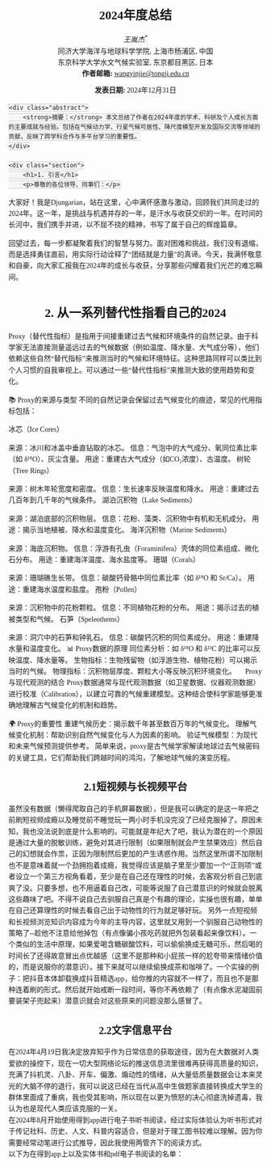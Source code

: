 <html lang="zh">
<head>
    <meta charset="UTF-8">
    <meta name="viewport" content="width=device-width, initial-scale=1.0">
    <title>2024年度总结</title>
    <style>
        body {
            font-family: serif;
            padding: 20px;
            line-height: 1.6;
        }
        h1, h2, h3 {
            text-align: center;
        }
        h1 {
            font-size: 24px;
            margin-top: 20px;
        }
        h2 {
            font-size: 20px;
            margin-top: 30px;
        }
        h3 {
            font-size: 18px;
            margin-top: 20px;
        }
        .author {
            text-align: center;
            font-style: italic;
        }
        .affiliation {
            text-align: center;
            font-size: 14px;
            margin-bottom: 10px;
        }
        .abstract {
            border: 1px solid #ccc;
            padding: 10px;
            margin: 20px 0;
            background-color: #f9f9f9;
        }
        .section {
            margin-top: 40px;
        }
        footer {
            margin-top: 50px;
            text-align: center;
            font-size: 12px;
            color: #777;
        }
        code {
            background-color: #f5f5f5;
            border: 1px solid #ccc;
            padding: 2px 4px;
            font-family: monospace;
        }
    </style>
</head>
<body>
    <h1>2024年度总结</h1>
    <div class="author">王胤杰<sup>*</sup></div>
    <div class="affiliation">
        同济大学海洋与地球科学学院, 上海市杨浦区, 中国<br>
        东京科学大学水文气候实验室, 东京都目黑区, 日本<br>
        <strong>作者邮箱:</strong> <a href="mailto:wangyinjie@tongji.edu.cn">wangyinjie@tongji.edu.cn </a>
            </div>
    <div class="affiliation"><strong>发表日期:</strong> 2024年12月31日</div>

    <div class="abstract">
        <strong>摘要：</strong> 本文总结了作者在2024年度的学术、科研及个人成长方面的主要成就与经验。包括在气候动力学、行星气候可居性、降尺度模型开发及国际交流等领域的贡献，反映了跨学科合作与多平台学习的重要性。
    </div>

    <div class="section">
        <h1>1. 引言</h1>
        <p>尊敬的各位领导、同事们：</p>

<p>大家好！我是Djungarian，站在这里，心中满怀感激与激动，回顾我们共同走过的2024年。这一年，是挑战与机遇并存的一年，是汗水与收获交织的一年。在时间的长河中，我们携手并进，以不屈不挠的精神，书写了属于自己的辉煌篇章。
</p>
<p>回望过去，每一步都凝聚着我们的智慧与努力。面对困难和挑战，我们没有退缩，而是选择勇往直前，用实际行动诠释了“团结就是力量”的真谛。今天，我满怀敬意和自豪，向大家汇报我在2024年的成长与收获，分享那些闪耀着我们光芒的难忘瞬间。
</p>
    </div>
    <div class="section">
    <h1>2. 从一系列替代性指看自己的2024</h1>
    Proxy（替代性指标）是指用于间接重建过去气候和环境条件的自然记录。由于科学家无法直接测量遥远过去的气候数据（例如温度、降水量、大气成分等），他们依赖这些自然“替代指标”来推测当时的气候和环境特征。这种思路同样可以类比到个人习惯的自我审视上。可以通过一些“替代性指标”来推测大致的使用趋势和变化。

📚 Proxy的来源与类型
不同的自然记录会保留过去气候变化的痕迹，常见的代用指标包括：

冰芯（Ice Cores）

来源：冰川和冰盖中垂直钻取的冰芯。
信息：气泡中的大气成分、氧同位素比率（如 δ¹⁸O）、灰尘含量。
用途：重建古大气成分（如CO₂浓度）、古温度。
树轮（Tree Rings）

来源：树木年轮宽度和密度。
信息：生长速率反映温度和降水。
用途：重建过去几百年到几千年的气候条件。
湖泊沉积物（Lake Sediments）

来源：湖泊底部的沉积物层。
信息：花粉、藻类、沉积物中有机和无机成分。
用途：揭示当地植被、降水和温度变化。
海洋沉积物（Marine Sediments）

来源：海底沉积物。
信息：浮游有孔虫（Foraminifera）壳体的同位素组成、微化石分布。
用途：重建海洋温度、海水盐度等。
珊瑚（Corals）

来源：珊瑚礁生长带。
信息：碳酸钙骨骼中同位素比率（如 δ¹⁸O 和 Sr/Ca）。
用途：重建海水温度和盐度。
孢粉（Pollen）

来源：沉积物中的花粉颗粒。
信息：不同植物花粉的分布。
用途：揭示过去的植被类型和气候。
石笋（Speleothems）

来源：洞穴中的石笋和钟乳石。
信息：碳酸钙沉积的同位素成分。
用途：重建降水量和温度变化。
📊 Proxy数据的原理
同位素分析：如 δ¹⁸O 和 δ¹³C 的比率可以反映温度、降水量等。
生物指标：生物残留物（如浮游生物、植物花粉）可以揭示当时的气候。
物理指标：沉积物层厚度、颗粒大小等反映沉积环境变化。
🧠 Proxy与现代观测的结合
Proxy数据通常与现代观测数据（如卫星数据、仪器观测数据）进行校准（Calibration），以建立可靠的气候重建模型。这种结合使科学家能够更准确地理解古气候变化的机制和趋势。

🌍 Proxy的重要性
重建气候历史：揭示数千年甚至数百万年的气候变化。
理解气候变化机制：帮助识别自然气候变化与人为因素的影响。
验证气候模型：为现代和未来气候预测提供参考。
简单来说，proxy是古气候学家解读地球过去气候密码的关键工具，它们帮助我们跨越时间的鸿沟，了解地球气候的演变历程。
        <h2>2.1短视频与长视频平台</h2>
        虽然没有数据（懒得爬取自己的手机屏幕数据），但是我可以确定的是这一年把之前刷短视频成瘾以及睡觉前不睡觉玩一两小时手机没完没了已经克服掉了。原因未知，我也没法说到底是什么影响的。可能就是年纪大了吧，我认为潜在的一个原因是通过大量的脱敏训练，避免对其进行限制（如果限制就会产生禁果效应）然后自己的幻想就会作祟，正因为限制然后更加的产生诱惑作用。当然这里所谓不加限制也不是意味着就一个劲拥抱着成瘾，我觉得应该是脑子里至少要加一个“正则项”或者设立一个第三方视角看着，至少是在自己还在理性的时候，去客观分析自己到底爽了没。只要多想，也不用逼着自己改，可能等说服了自己潜意识的时候就会脱离这些趣味了吧。不得不说自己去驯服自己真是个有趣的理论，实操也很有趣，单单在自己还算理性的时候去看自己出于动物性的行为就足够好玩。
        另外一点短视频和长视频浏览知识内容成为今年的主导内容，这里就又用到一个驯服自己动物性的策略了--趁他不注意给他掉包（有点像骗小孩吃药就把外包装看起来像饮料）。一个类似的生活中原理，如果爱喝含糖碳酸饮料，可以偷偷换成无糖可乐，然后喝的时间长了还得故意冒出点优越感（这里不是那种和小屁孩一样的尬夸带来情绪价值的，而是说服你的潜意识）。接下来就可以继续偷换成茶和咖啡了。一个实操的例子：把抖音本体卸载换成抖音精选app，给你推的内容就不一样了，而且也不是那种连着刷的形式。然后就开始戒断一段时间，等你不再依赖了（有点像水泥凝固前要装架子兜起来）潜意识就会对这些原来的问题没那么感冒了。
        <h2>2.2文字信息平台</h2>
在2024年4月19日我决定放弃知乎作为日常信息的获取途径，因为在大数据对人类爱欲的操控下，现在一切大型网络论坛的推送信息流里很难再获得高质量的知识，充满了抖机灵、八卦、开车、偏激、煽动性的情绪，从大量低质量数据会让本来灵光的大脑不停的退行，我可以说这已经在当代从高中生做题家直接转换成大学生的群体里面成了重病，我也受其影响，所以现在以更为愤怒的决心彻底洗掉遗毒，我认为也是现代人类应该克服的一关。<br>
在2024年8月开始使用得到app进行电子书听书阅读，经过实际体验认为听书形式对于传记社科、历史、人文、科普内容适合，但是对于理工图书较难以理解。因为你需要经常动笔进行公式推导，因此我使用两管齐下的阅读方式。<br>
以下为在得到app上以及实体书和pdf电子书阅读的名单：
<head>
    <meta charset="UTF-8">
    <meta name="viewport" content="width=device-width, initial-scale=1.0">
    <title>本年度阅读书籍汇总</title>
    <style>
        /* 表格专用容器 */
        .table-container {
            width: 100%;
            display: flex;
            justify-content: center; /* 水平居中 */
            align-items: center; /* 垂直居中 */
            margin: 10px 0;
            overflow-x: auto; /* 防止内容溢出 */
        }

        .table-container table {
            width: 90%; /* 表格宽度减少 */
            max-width: 800px; /* 最大宽度更小 */
            border-collapse: collapse;
            table-layout: fixed;
            font-size: 12px; /* 字体缩小 */
            line-height: 1.1; /* 行距更紧凑 */
        }

        .table-container th,
        .table-container td {
            border: 1px solid #000;
            padding: 2px 4px; /* 单元格内边距更小 */
            text-align: left;
            word-wrap: break-word;
            word-break: break-word;
        }

        .table-container th {
            background-color: #f4f4f4;
            font-size: 12px; /* 表头字体稍小 */
        }

        /* 滚动条美化 */
        .table-container::-webkit-scrollbar {
            height: 6px;
        }

        .table-container::-webkit-scrollbar-track {
            background: #f1f1f1;
        }

        .table-container::-webkit-scrollbar-thumb {
            background: #888;
            border-radius: 3px;
        }

        .table-container::-webkit-scrollbar-thumb:hover {
            background: #555;
        }
    </style>
</head>
<body>
    <div class="table-container">
    <table>
        <thead>
            <tr>
                <th>序号</th>
                <th>中文名</th>
                <th>副标题</th>
                <th>作者</th>
                <th>出版社</th>
                <th>原作名</th>
                <th>译者</th>
            </tr>
        </thead>
        <tbody>
            <tr>
                <td>1</td>
                <td>探路之役：1978—1992年的中国经济改革</td>
                <td></td>
                <td>萧冬连</td>
                <td>社会科学文献出版社</td>
                <td></td>
                <td></td>
            </tr>
            <tr>
                <td>2</td>
                <td>控制论</td>
                <td>或动物与机器的控制和通信的科学</td>
                <td>[美] 诺伯特·维纳</td>
                <td>商务印书馆</td>
                <td>Cybernetics: or the Control and Communication in the Animal and the Machine</td>
                <td>王文浩</td>
            </tr>
            <tr>
                <td>3</td>
                <td>小镇喧嚣</td>
                <td>一个乡镇政治运作的演绎与阐释</td>
                <td>吴毅</td>
                <td>生活·读书·新知三联书店</td>
                <td></td>
                <td></td>
            </tr>
            <tr>
                <td>4</td>
                <td>现象学入门</td>
                <td>胡塞尔的认识批判</td>
                <td>何涛</td>
                <td>社会科学文献出版社</td>
                <td></td>
                <td></td>
            </tr>
            <tr>
                <td>5</td>
                <td>论中国</td>
                <td></td>
                <td>[美] 亨利·基辛格</td>
                <td>中信出版社</td>
                <td>On China</td>
                <td>胡利平 / 林华</td>
            </tr>
            <tr>
                <td>6</td>
                <td>爱欲与文明</td>
                <td></td>
                <td>[美] 赫伯特·马尔库塞</td>
                <td>上海译文出版社</td>
                <td></td>
                <td>黄勇 / 薛民</td>
            </tr>
            <tr>
                <td>7</td>
                <td>精神分析引论</td>
                <td></td>
                <td>[奥] 西格蒙德·弗洛伊德</td>
                <td>上海译文出版社</td>
                <td></td>
                <td>黄珊</td>
            </tr>
            <tr>
                <td>8</td>
                <td>寻找宜居行星</td>
                <td></td>
                <td>James Kasting</td>
                <td>上海教育出版社</td>
                <td>How to Find a Habitable Planet</td>
                <td>郑永春 / 刘晗</td>
            </tr>
            <tr>
                <td>9</td>
                <td>辩证唯物主义原理-第三版</td>
                <td></td>
                <td>萧前</td>
                <td>北京师范大学出版社</td>
                <td></td>
                <td></td>
            </tr>
            <tr>
                <td>10</td>
                <td>娱乐至死</td>
                <td></td>
                <td>[美] 尼尔·波兹曼</td>
                <td>中信出版社</td>
                <td>Amusing Ourselves to Death: Public Discourse in the Age of Show Business</td>
                <td>章艳</td>
            </tr>
            <tr>
                <td>11</td>
                <td>科学哲学视野中的复杂系统与模拟方法</td>
                <td></td>
                <td>齐磊磊</td>
                <td>中国社会科学出版社</td>
                <td></td>
                <td></td>
            </tr>
            <tr>
                <td>12</td>
                <td>我们时代的神经症人格</td>
                <td></td>
                <td>[德] 卡伦·霍妮</td>
                <td>上海文化出版社</td>
                <td></td>
                <td>郑世彦</td>
            </tr>
            <tr>
                <td>13</td>
                <td>个体心理学</td>
                <td></td>
                <td>[奥] 阿尔弗雷德·阿德勒</td>
                <td>湖南文艺出版社</td>
                <td>The Practice and Theory of Individual Psychology</td>
                <td>谢海伦 / 王明霞 / 张倩倩</td>
            </tr>
            <tr>
                <td>14</td>
                <td>爱的艺术</td>
                <td></td>
                <td>[美] 艾里希·弗洛姆</td>
                <td>人民文学出版社</td>
                <td></td>
                <td>刘福堂</td>
            </tr>
            <tr>
                <td>15</td>
                <td>筚路维艰</td>
                <td>中国社会主义路径的五次选择</td>
                <td>萧冬连</td>
                <td>社会科学文献出版社</td>
                <td></td>
                <td></td>
            </tr>
            <tr>
                <td>16</td>
                <td>置身事内</td>
                <td>中国政府与经济发展</td>
                <td>兰小欢</td>
                <td>上海人民出版社</td>
                <td></td>
                <td></td>
            </tr>
            <tr>
                <td>17</td>
                <td>心理动机</td>
                <td>激发行动力的底层逻辑</td>
                <td>[瑞] 安吉拉·阿霍拉</td>
                <td>人民邮电出版社</td>
                <td></td>
                <td>邝慧玲</td>
            </tr>
            <tr>
                <td>18</td>
                <td>行星的秘密生活</td>
                <td>太阳系的秩序、混乱与独特性</td>
                <td>[英] 保罗·默丁</td>
                <td>浙江科学技术出版社</td>
                <td></td>
                <td>陈锐珊</td>
            </tr>
            <tr>
                <td>19</td>
                <td>县中的孩子</td>
                <td>中国县域教育生态</td>
                <td>林小英</td>
                <td>上海人民出版社</td>
                <td></td>
                <td></td>
            </tr>
            <tr>
                <td>20</td>
                <td>性心理学</td>
                <td></td>
                <td>[英] 哈夫洛克·霭理士</td>
                <td>国际文化出版公司</td>
                <td></td>
                <td>潘光旦</td>
            </tr>
            <tr>
                <td>21</td>
                <td>地球的故事</td>
                <td>从一粒星尘到充满生命的世界，45亿年的地球演化史诗</td>
                <td>[美] 罗伯特·哈森</td>
                <td>中信出版集团</td>
                <td>The Story of Earth</td>
                <td>刘小鸥</td>
            </tr>
            <tr>
                <td>22</td>
                <td>混沌</td>
                <td>开创一门新科学</td>
                <td>[美] 詹姆斯·格雷克</td>
                <td>图灵｜人民邮电出版社</td>
                <td>Chaos: Making a New Science</td>
                <td>楼伟珊</td>
            </tr>
            <tr>
                <td>23</td>
                <td>毛泽东选集第一卷</td>
                <td></td>
                <td>毛泽东</td>
                <td>人民出版社</td>
                <td></td>
                <td></td>
            </tr>
            <tr>
                <td>24</td>
                <td>科学社会主义基础理论研究</td>
                <td></td>
                <td>秦宣</td>
                <td>北京师范大学出版社</td>
                <td></td>
                <td></td>
            </tr>
            <tr>
                <td>25</td>
                <td>探索者的海洋</td>
                <td>斯托梅尔自传</td>
                <td>[美]亨利·斯托梅尔</td>
                <td>海洋出版社</td>
                <td>The Sea of Beholder</td>
                <td>贾复、黄瑞新</td>
            </tr>
            <tr>
                <td>26</td>
                <td>君主论</td>
                <td></td>
                <td>[意]尼可罗·马基亚维利</td>
                <td>中华书局</td>
                <td>The Prince</td>
                <td>吕健忠</td>
            </tr>
            <tr>
                <td>27</td>
                <td>为什么</td>
                <td>关于因果关系的新科学</td>
                <td>[美]朱迪亚·珀尔、[美]达纳·麦肯齐</td>
                <td>中信出版社</td>
                <td>The book of why ：The new science of cause and effect</td>
                <td>江生 / 于华</td>
            </tr>
        </tbody>
    </table>
    </div>
</body>
<h2>2.3社交媒体平台</h2>

<h1>3.从三个方面复盘自己的2024</h1>
<h2>3.1工作</h2>

<h2>3.2学习</h2>

<h2>3.3生活</h2>

<h1>4.2024的遗憾与不足及2025的预期</h1>

<h1>5.致谢</h1>
感谢Github老板汤姆·普雷斯顿·沃纳让我把这个页面上传到Github上，感谢蒂姆·伯纳斯·李创立超文本标记语言语言让我把这些文字写下来。
<body>
    <footer>
        <p>* 通讯作者</p>
        <p>版权所有 © 2024 王胤杰</p>
    </footer>
</body>




